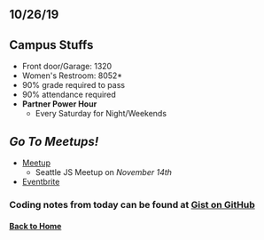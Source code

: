 ## 10/26/19
 
## Campus Stuffs
- Front door/Garage: 1320
- Women's Restroom: 8052*
- 90% grade required to pass
- 90% attendance required
- **Partner Power Hour**
    - Every Saturday for Night/Weekends
 
## **_Go To Meetups!_**
 
- [Meetup](https://www.meetup.com/find/events/)
    - Seattle JS Meetup on _November 14th_
- [Eventbrite](https://www.eventbrite.com/d/wa--seattle/tech-meetup/)

### Coding notes from today can be found at [Gist on GitHub](https://gist.github.com/madisonstehle/4d8a9233fe7f51cfb19db2a10bcc9b99)
 
#### [Back to Home](index.md)
